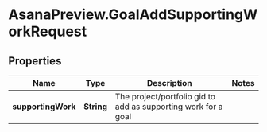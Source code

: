 # AsanaPreview.GoalAddSupportingWorkRequest

## Properties

Name | Type | Description | Notes
------------ | ------------- | ------------- | -------------
**supportingWork** | **String** | The project/portfolio gid to add as supporting work for a goal | 


